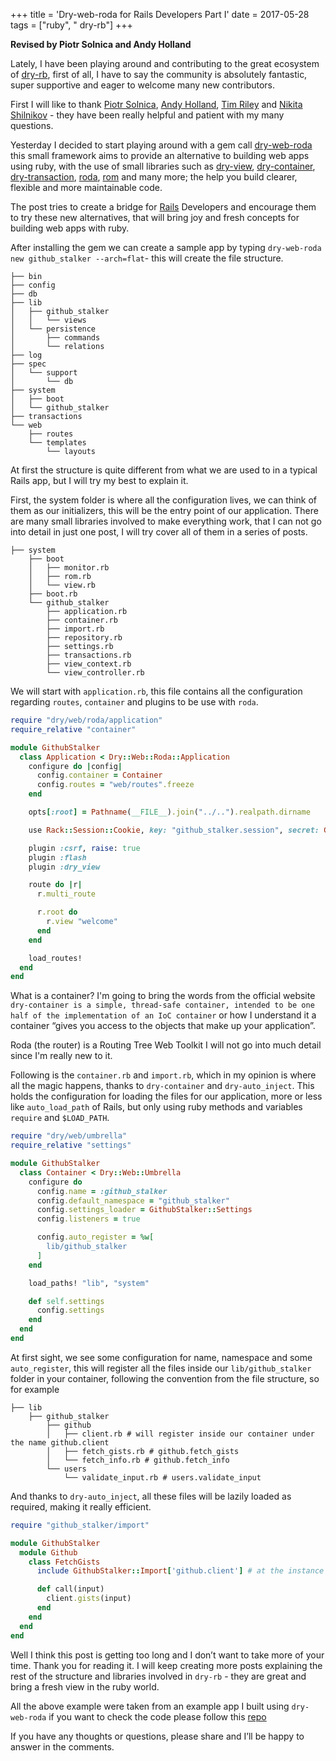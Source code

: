 +++
title = 'Dry-web-roda for Rails Developers Part I'
date = 2017-05-28
tags = ["ruby", " dry-rb"]
+++

**Revised by Piotr Solnica and Andy Holland**

Lately, I have been playing around and contributing to the great ecosystem of [dry-rb](http://dry-rb.org/),
first of all, I have to say the community is absolutely fantastic, super supportive and eager to welcome many new contributors.



First I will like to thank [Piotr Solnica](https://github.com/solnic), [Andy Holland](https://github.com/AMHOL), [Tim Riley](https://github.com/timriley) and [Nikita Shilnikov](https://github.com/flash-gordon) - they have been really helpful and patient with my many questions.

Yesterday I decided to start playing around with a gem call [dry-web-roda](https://github.com/dry-rb/dry-web-roda) this small framework aims to provide an alternative to building web apps using ruby, with the use of small libraries such as [dry-view](https://github.com/dry-rb/dry-view), [dry-container](https://github.com/dry-rb/dry-container), [dry-transaction](https://github.com/dry-rb/dry-transaction), [roda](https://github.com/jeremyevans/roda), [rom](https://github.com/rom-rb/rom) and many more; the help you build clearer, flexible and more maintainable code.


The post tries to create a bridge for [Rails](http://rubyonrails.org/) Developers and encourage them to try these new alternatives, that will bring joy and fresh concepts for building web apps with ruby.

After installing the gem we can create a sample app by typing `dry-web-roda new github_stalker --arch=flat`- this will create the file structure.

```
├── bin
├── config
├── db
├── lib
│   ├── github_stalker
│   │   └── views
│   └── persistence
│       ├── commands
│       └── relations
├── log
├── spec
│   └── support
│       └── db
├── system
│   ├── boot
│   └── github_stalker
├── transactions
└── web
    ├── routes
    └── templates
        └── layouts
```

At first the structure is quite different from what we are used to in a typical Rails app, but I will try my best to explain it.

First, the system folder is where all the configuration lives, we can think of them as our initializers, this will be the entry point of our application. There are many small libraries involved to make everything work, that I can not go into detail in just one post, I will try cover all of them in a series of posts.
```
├── system
    ├── boot
    │   ├── monitor.rb
    │   ├── rom.rb
    │   └── view.rb
    ├── boot.rb
    └── github_stalker
        ├── application.rb
        ├── container.rb
        ├── import.rb
        ├── repository.rb
        ├── settings.rb
        ├── transactions.rb
        ├── view_context.rb
        └── view_controller.rb
```
We will start with `application.rb`, this file contains all the configuration regarding `routes`, `container` and plugins to be use with `roda`.

```ruby
require "dry/web/roda/application"
require_relative "container"

module GithubStalker
  class Application < Dry::Web::Roda::Application
    configure do |config|
      config.container = Container
      config.routes = "web/routes".freeze
    end

    opts[:root] = Pathname(__FILE__).join("../..").realpath.dirname

    use Rack::Session::Cookie, key: "github_stalker.session", secret: GithubStalker::Container.settings.session_secret

    plugin :csrf, raise: true
    plugin :flash
    plugin :dry_view

    route do |r|
      r.multi_route

      r.root do
        r.view "welcome"
      end
    end

    load_routes!
  end
end
```

What is a container? I'm going to bring the words from the official website `dry-container is a simple, thread-safe container, intended to be one half of the implementation of an IoC container` or how I understand it a container “gives you access to the objects that make up your application”.

Roda (the router) is a Routing Tree Web Toolkit I will not go into much detail since I'm really new to it.

Following is the `container.rb` and `import.rb`, which in my opinion is where all the magic happens, thanks to `dry-container` and `dry-auto_inject`. This holds the configuration for loading the files for our application, more or less like `auto_load_path` of Rails, but only using ruby methods and variables `require` and `$LOAD_PATH`.

```ruby
require "dry/web/umbrella"
require_relative "settings"

module GithubStalker
  class Container < Dry::Web::Umbrella
    configure do
      config.name = :github_stalker
      config.default_namespace = "github_stalker"
      config.settings_loader = GithubStalker::Settings
      config.listeners = true

      config.auto_register = %w[
        lib/github_stalker
      ]
    end

    load_paths! "lib", "system"

    def self.settings
      config.settings
    end
  end
end
```

At first sight, we see some configuration for name, namespace and some `auto_register`, this will register all the files inside our `lib/github_stalker` folder  in your container, following the convention from the file structure, so for example

```
├── lib
    ├── github_stalker
        ├── github
        │   ├── client.rb # will register inside our container under the name github.client
        │   ├── fetch_gists.rb # github.fetch_gists
        │   └── fetch_info.rb # github.fetch_info
        └── users
            └── validate_input.rb # users.validate_input
```

And thanks to `dry-auto_inject`, all these files will be lazily loaded as required, making it really efficient.

```ruby
require "github_stalker/import"

module GithubStalker
  module Github
    class FetchGists
      include GithubStalker::Import['github.client'] # at the instance level we will have access to `client`

      def call(input)
        client.gists(input)
      end
    end
  end
end
```

Well I think this post is getting too long and I don’t want to take more of your time. Thank you for reading it. I will keep creating more posts explaining the rest of the structure and libraries involved in `dry-rb` - they are great and bring a fresh view in the ruby world.

All the above example were taken from an example app I built using `dry-web-roda` if you want to check the code please follow this [repo](https://github.com/GustavoCaso/dry-web-roda-example)

If you have any thoughts or questions, please share and I’ll be happy to answer in the comments.
